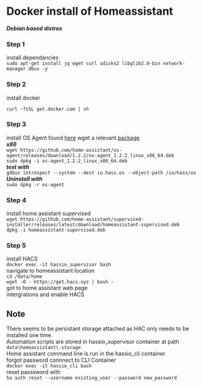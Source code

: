 # Docker install of Homeassistant
***Debian based distros***<br />
### Step 1 <br>
install dependancies <br>
```sudo apt-get install jq wget curl udisks2 libglib2.0-bin network-manager dbus -y ```

### Step 2 <br>
install docker <br>
```
curl -fsSL get.docker.com | sh
```

### Step 3
install OS Agent
found [here](https://github.com/home-assistant/os-agent/tree/main#using-home-assistant-supervised-on-debian)
wget a relevant [package](https://github.com/home-assistant/os-agent/releases/tag/1.2.2)<br>
***x86***<br>
```wget https://github.com/home-assistant/os-agent/releases/download/1.2.2/os-agent_1.2.2_linux_x86_64.deb```<br>
```sudo dpkg -i os-agent_1.2.2_linux_x86_64.deb```<br>
***test with***<br>
```gdbus introspect --system --dest io.hass.os --object-path /io/hass/os```
***Uninstall with***<br>
 ```sudo dpkg -r os-agent```

### Step 4
install home assistant supervised<br>
```wget https://github.com/home-assistant/supervised-installer/releases/latest/download/homeassistant-supervised.deb```<br>
```dpkg -i homeassistant-supervised.deb```

### Step 5
install HACS <br>
```docker exec -it hassio_supervisor bash```<br>
navigate to homeassistant location<br>
```cd /data/home``` <br>
```wget -O - https://get.hacs.xyz | bash -```<br>
got to home assistant web page<br>
intergrations and enable HACS<br>

## Note
There seems to be persistant storage attached as HAC only needs to be installed one time.<br>
Automation scripts are stored in hassio_supervisor container at path <br>
```data\homeassistant\.storage```<br>
Home assistant command line is run in the hassio_cli container<br>
forgot password connnect to CLI Container<br>
```docker exec -it hassio_cli bash```<br>
reset passsword with<br>
```ha auth reset --username existing_user --password new_password```